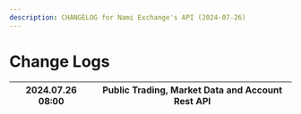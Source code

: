```yaml
---
description: CHANGELOG for Nami Exchange's API (2024-07-26)
---
```


# Change Logs

| 2024.07.26 08:00 | Public Trading, Market Data and Account Rest API |
| ---------------- | ------------------------------------------------ |
